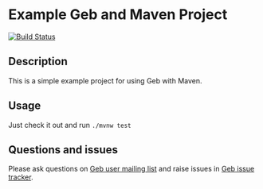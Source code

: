 # Example Geb and Maven Project

[![Build Status][build_status]](https://github.com/apache/groovy-geb/actions)

## Description

This is a simple example project for using Geb with Maven.

## Usage

Just check it out and run `./mvnw test`

## Questions and issues

Please ask questions on [Geb user mailing list][mailing_list] and raise issues in [Geb issue tracker][issue_tracker].


[build_status]: https://github.com/apache/groovy-geb/actions
[mailing_list]: https://lists.apache.org/list.html?geb-users@groovy.apache.org
[issue_tracker]: https://github.com/apache/groovy-geb/issues/
